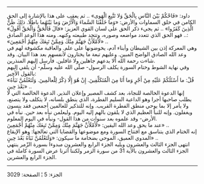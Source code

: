 ------------------------------------------------------------------------

داود: «فَاحْكُمْ بَيْنَ النَّاسِ بِالْحَقِّ وَلا تَتَّبِعِ الْهَوى» .. ثم يعقب على هذا بالإشارة
إلى الحق الكامن في خلق السماوات والأرض: «وَما خَلَقْنَا السَّماءَ وَالْأَرْضَ وَما
بَيْنَهُما باطِلًا. ذلِكَ ظَنُّ الَّذِينَ كَفَرُوا» .. ثم يجيء ذكر الحق على لسان القوي
العزيز: «قالَ فَالْحَقُّ وَالْحَقَّ أَقُولُ» .. فهو الحق الذي تتعدد مواضعه وصوره،
وتتحد طبيعته وكنهه. ومنه هذا الوعد الصادق:  
«لَأَمْلَأَنَّ جَهَنَّمَ مِنْكَ وَمِمَّنْ تَبِعَكَ مِنْهُمْ أَجْمَعِينَ» ..  
وهي المعركة إذن بين الشيطان وأبناء آدم، يخوضونها على علم. والعاقبة
مكشوفة لهم في وعد الله الصادق الواضح المبين. وعليهم تبعة ما يختارون
لأنفسهم بعد هذا البيان. وقد شاءت رحمة الله ألا يدعهم جاهلين ولا غافلين.
فأرسل إليهم المنذرين.  
وفي نهاية الشوط وختام السورة يكلف الرسول- صلّى الله عليه وسلّم- أن يلقي
إليهم بالقول الأخير:  
«قُلْ: ما أَسْئَلُكُمْ عَلَيْهِ مِنْ أَجْرٍ وَما أَنَا مِنَ الْمُتَكَلِّفِينَ. إِنْ هُوَ إِلَّا ذِكْرٌ لِلْعالَمِينَ.
وَلَتَعْلَمُنَّ نَبَأَهُ بَعْدَ حِينٍ» ..  
إنها الدعوة الخالصة للنجاة، بعد كشف المصير وإعلان النذير. الدعوة الخالصة
التي لا يطلب صاحبها أجرا وهو الداعية السليم الفطرة، الذي ينطق بلسانه، لا
يتكلف ولا يتصنع، ولا يأمر إلا بما يوحي منطق الفطرة القريب. وإنه للتذكير
للعالمين أجمعين فقد ينسون ويغفلون. وإنه للنبأ العظيم الذي لا يلقون بالهم
إليه اليوم. وليعلمن نبأه بعد حين. نبأه في الأرض- وقد علموه بعد سنوات من
هذا القول- ونبأه في اليوم المعلوم.  
عند ما يحق وعد الله اليقين: «لَأَمْلَأَنَّ جَهَنَّمَ مِنْكَ وَمِمَّنْ تَبِعَكَ مِنْهُمْ أَجْمَعِينَ» ..  
إنه الختام الذي يتناسق مع افتتاح السورة ومع موضوعها والقضايا التي
تعالجها: وهو الإيقاع المدوي العميق، الموحي بضخامة ما سيكون: «وَلَتَعْلَمُنَّ
نَبَأَهُ بَعْدَ حِينٍ» ..  
انتهى الجزء الثالث والعشرون ويليه الجزء الرابع والعشرون مبدوءا بسورة
الزّمر ينتهي الجزء الثالث والعشرون بالآية 31 من سورة الزمر ولكننا آثرنا
عرض السورة كاملة في الجزء الرابع والعشرين.

------------------------------------------------------------------------

الجزء: 5 ¦ الصفحة: 3029
